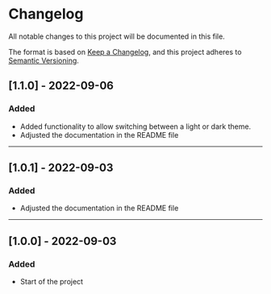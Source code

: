 # Changelog

All notable changes to this project will be documented in this file.

The format is based on [Keep a Changelog](https://keepachangelog.com/en/1.0.0/), and this project adheres to [Semantic Versioning](https://semver.org/spec/v2.0.0.html).

## [1.1.0] - 2022-09-06

### Added

- Added functionality to allow switching between a light or dark theme.
- Adjusted the documentation in the README file

---

## [1.0.1] - 2022-09-03

### Added

- Adjusted the documentation in the README file

---

## [1.0.0] - 2022-09-03

### Added

- Start of the project
